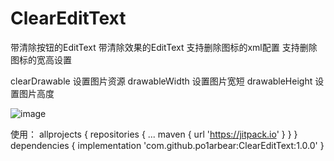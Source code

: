 # ClearEditText
带清除按钮的EditText
带清除效果的EditText
支持删除图标的xml配置
支持删除图标的宽高设置

clearDrawable 设置图片资源
drawableWidth 设置图片宽短
drawableHeight 设置图片高度

![image](https://user-images.githubusercontent.com/18713299/41198725-13dc7d0c-6cb7-11e8-80a4-57ca2f380063.png)



使用：
allprojects {
		repositories {
			...
			maven { url 'https://jitpack.io' }
		}
	}
dependencies {
	        implementation 'com.github.po1arbear:ClearEditText:1.0.0'
	}
